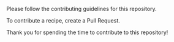 Please follow the contributing guidelines for this repository.

To contribute a recipe, create a Pull Request.

Thank you for spending the time to contribute to this repository!
